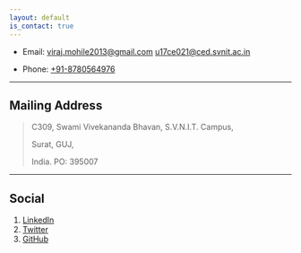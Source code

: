 ```yaml
---
layout: default
is_contact: true
---
```


* Email: [viraj.mohile2013@gmail.com](mailto:viraj.mohile2013@gmail.com)
         [u17ce021@ced.svnit.ac.in](mailto:u17ce021@ced.svnit.ac.in)

* Phone: [+91-8780564976](tel:+91-8780564796)

---

## Mailing Address

> C309, Swami Vivekananda Bhavan, S.V.N.I.T. Campus,
>
> Surat, GUJ,
>
> India. PO: 395007

---

## Social

1. [LinkedIn](https://www.linkedin.com/in/viraj-mohile-70560b157/)
2. [Twitter](https://twitter.com/high_in_entropy)
3. [GitHub](https://github.com/high-in-entropy)
